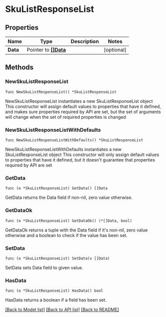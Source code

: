 # SkuListResponseList

## Properties

Name | Type | Description | Notes
------------ | ------------- | ------------- | -------------
**Data** | Pointer to [**[]Data**](Data.md) |  | [optional] 

## Methods

### NewSkuListResponseList

`func NewSkuListResponseList() *SkuListResponseList`

NewSkuListResponseList instantiates a new SkuListResponseList object
This constructor will assign default values to properties that have it defined,
and makes sure properties required by API are set, but the set of arguments
will change when the set of required properties is changed

### NewSkuListResponseListWithDefaults

`func NewSkuListResponseListWithDefaults() *SkuListResponseList`

NewSkuListResponseListWithDefaults instantiates a new SkuListResponseList object
This constructor will only assign default values to properties that have it defined,
but it doesn't guarantee that properties required by API are set

### GetData

`func (o *SkuListResponseList) GetData() []Data`

GetData returns the Data field if non-nil, zero value otherwise.

### GetDataOk

`func (o *SkuListResponseList) GetDataOk() (*[]Data, bool)`

GetDataOk returns a tuple with the Data field if it's non-nil, zero value otherwise
and a boolean to check if the value has been set.

### SetData

`func (o *SkuListResponseList) SetData(v []Data)`

SetData sets Data field to given value.

### HasData

`func (o *SkuListResponseList) HasData() bool`

HasData returns a boolean if a field has been set.


[[Back to Model list]](../README.md#documentation-for-models) [[Back to API list]](../README.md#documentation-for-api-endpoints) [[Back to README]](../README.md)


